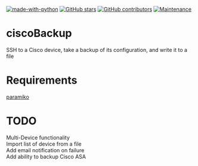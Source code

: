 [![made-with-python](https://img.shields.io/badge/Made%20with-Python-1f425f.svg)](https://www.python.org/)
[![GitHub stars](https://img.shields.io/github/stars/matthew-git-hub/ciscoBackup?style=social&label=Star&maxAge=2592000)](https://github.com/Matthew-git-hub/ciscoBackup/)
[![GitHub contributors](https://img.shields.io/github/contributors/Naereen/StrapDown.js.svg)](https://GitHub.com/Naereen/StrapDown.js/graphs/contributors/)
[![Maintenance](https://img.shields.io/badge/Maintained%3F-yes-green.svg)](https://GitHub.com/Naereen/StrapDown.js/graphs/commit-activity)
# ciscoBackup

SSH to a Cisco device, take a backup of its configuration, and write it to a file

# Requirements

[paramiko](http://www.paramiko.org/)
  

# TODO

Multi-Device functionality  
Import list of device from a file  
Add email notification on failure  
Add ability to backup Cisco ASA  
